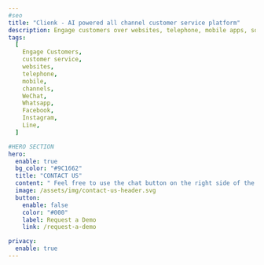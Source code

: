 ```yaml
---
#seo
title: "Clienk - AI powered all channel customer service platform"
description: Engage customers over websites, telephone, mobile apps, social media channels like WeChat, Whatsapp, Facebook, Instagram and many other popular messaging apps.
tags:
  [
    Engage Customers,
    customer service,
    websites,
    telephone,
    mobile,
    channels,
    WeChat,
    Whatsapp,
    Facebook,
    Instagram,
    Line,
  ]

#HERO SECTION
hero:
  enable: true
  bg_color: "#9C1662"
  title: "CONTACT US"
  content: " Feel free to use the chat button on the right side of the page, if we are not online, then there is always the option to send us an email. <br><br> Our office is located in the center of Shanghai: <br><br> Livecom China Co., Ltd. <br> President Mansion <br> Huashan Road 868, Building D, Floor 0, Office B <br> 200051 Shanghai <br> <br>  <b>Phone: +86 187 1772 8845</b>"
  image: /assets/img/contact-us-header.svg
  button:
    enable: false
    color: "#000"
    label: Request a Demo
    link: /request-a-demo

privacy:
  enable: true
---
```


